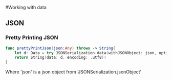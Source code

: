 #Working with data


## JSON

### Pretty Printing JSON

```swift
func prettyPrintJson(json:Any) throws -> String{
    let d: Data = try JSONSerialization.data(withJSONObject: json, options: .prettyPrinted)
    return String(data: d, encoding: .utf8)!
}
```

Where 'json' is a json object from 'JSONSerialization.jsonObject'
